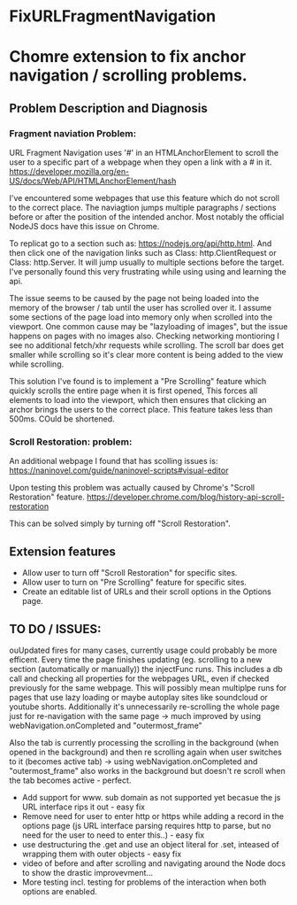 
# FixURLFragmentNavigation
# Chomre extension to fix anchor navigation / scrolling problems.

## Problem Description and Diagnosis

### Fragment naviation Problem:

URL Fragment Navigation uses '#' in an HTMLAnchorElement to scroll the user to a specific part of a webpage when they open a link with a # in it.
https://developer.mozilla.org/en-US/docs/Web/API/HTMLAnchorElement/hash

I've encountered some webpages that use this feature which do not scroll to the correct place.
The naviagtion jumps multiple paragraphs / sections before or after the position of the intended anchor.
Most notably the official NodeJS docs have this issue on Chrome.

To replicat go to a section such as: https://nodejs.org/api/http.html. 
And then click one of the navigation links such as Class: http.ClientRequest or Class: http.Server.
It will jump usually to multiple sections before the target.
I've personally found this very frustrating while using using and learning the api.

The issue seems to be caused by the page not being loaded into the memory of the browser / tab until the user has scrolled over it.
I assume some sections of the page load into memory only when scrolled into the viewport.
One common cause may be "lazyloading of images", but the issue happens on pages with no images also.
Checking networking montioring I see no additional fetch/xhr requests while scrolling.
The scroll bar does get smaller while scrolling so it's clear more content is being added to the view while scrolling.

This solution I've found is to implement a "Pre Scrolling" feature which quickly scrolls the entire page when it is first opened, 
This forces all elements to load into the viewport, which then ensures that clicking an archor brings the users to the correct place.
This feature takes less than 500ms. COuld be shortened.


### Scroll Restoration: problem:

An additional webpage I found that has scolling issues is: 
https://naninovel.com/guide/naninovel-scripts#visual-editor

Upon testing this problem was actually caused by Chrome's "Scroll Restoration" feature.
https://developer.chrome.com/blog/history-api-scroll-restoration

This can be solved simply by turning off "Scroll Restoration".

## Extension features
- Allow user to turn off "Scroll Restoration" for specific sites.
- Allow user to turn on "Pre Scrolling" feature for specific sites.
- Create an editable list of URLs and their scroll options in the Options page.



## TO DO / ISSUES:

ouUpdated fires for many cases, currently usage could probably be more efficent. Every time the page finishes updating (eg. scrolling to a new section (automatically or manually)) the injectFunc runs. This includes a db call and checking all properties for the webpages URL, even if checked previously for the same webpage. This will possibly mean multiplpe runs for pages that use lazy loading or maybe autoplay sites like soundcloud or youtube shorts. Additionally it's unnecessarily re-scrolling the whole page just for re-navigation with the same page
-> much improved by using webNavigation.onCompleted and "outermost_frame"

Also the tab is currently processing the scrolling in the background (when opened in the background) and then re scrolling again when user switches to it (becomes active tab)
-> using webNavigation.onCompleted  and "outermost_frame" also works in the background but doesn't re scroll when the tab becomes active - perfect.


- Add support for www. sub domain as not supported yet becasue the js URL interface rips it out - easy fix
- Remove need for user to enter http or https while adding a record in the options page (js URL interface parsing requires http to parse, but no need for the user to need to enter this..) - easy fix
- use destructuring the .get and use an object literal for .set, inteased of wrapping them with outer objects - easy fix
- video of before and after scrolling and navigating around the Node docs to show the drastic improvevment...
- More testing incl. testing for problems of the interaction when both options are enabled.
